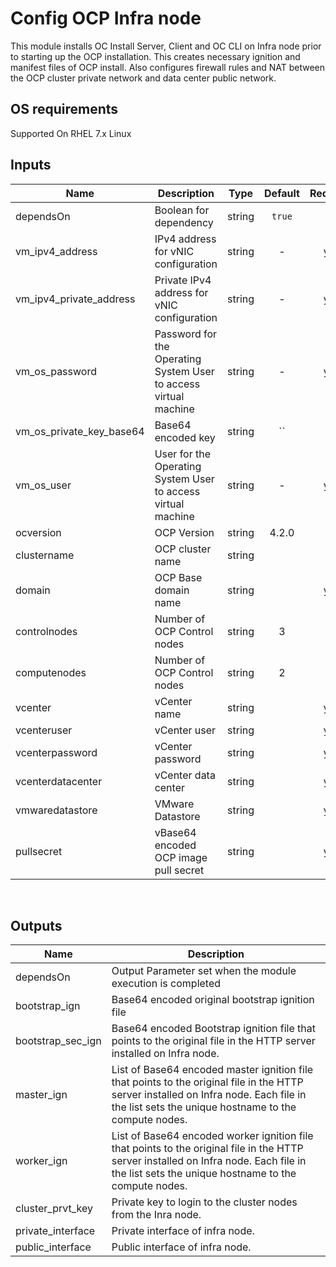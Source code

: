 <!---
Copyright IBM Corp. 2019, 2019
--->

# Config OCP Infra node

This module installs OC Install Server, Client and OC CLI on Infra node prior to starting up the OCP installation.
This creates necessary ignition and manifest files of OCP install. Also configures firewall rules and NAT between the
OCP cluster private network and data center public network. 

## OS requirements

Supported On RHEL 7.x Linux


## Inputs

| Name | Description | Type | Default | Required |
|------|-------------|:----:|:-----:|:-----:|
| dependsOn | Boolean for dependency | string | `true` | no |
| vm_ipv4_address | IPv4 address for vNIC configuration | string | - | yes |
| vm_ipv4_private_address | Private IPv4 address for vNIC configuration | string | - | yes | 
| vm_os_password | Password for the Operating System User to access virtual machine | string | - | yes |
| vm_os_private_key_base64 | Base64 encoded key | string | `` | no |
| vm_os_user | User for the Operating System User to access virtual machine | string | - | yes |
| ocversion | OCP Version | string | 4.2.0 | no |
| clustername | OCP cluster name | string | | no |
| domain | OCP Base domain name | string |  | yes |
| controlnodes | Number of OCP Control nodes | string | 3 | no |
| computenodes | Number of OCP Control nodes | string | 2 | no |
| vcenter | vCenter name | string |  | yes|
| vcenteruser | vCenter user | string |  | yes|
| vcenterpassword | vCenter password | string |  | yes |
| vcenterdatacenter | vCenter data center| string |  | yes |
| vmwaredatastore | VMware Datastore | string |  | yes |
| pullsecret | vBase64 encoded OCP image pull secret | string |  | yes |

<br />


## Outputs

| Name | Description |
|------|-------------|
| dependsOn | Output Parameter set when the module execution is completed |
| bootstrap_ign | Base64 encoded original bootstrap ignition file |
| bootstrap_sec_ign | Base64 encoded Bootstrap ignition file that points to the original file in the HTTP server installed on Infra node. |
| master_ign | List of Base64 encoded master ignition file that points to the original file in the HTTP server installed on Infra node. Each file in the list sets the unique hostname to the compute nodes. |
| worker_ign | List of Base64 encoded worker ignition file that points to the original file in the HTTP server installed on Infra node. Each file in the list sets the unique hostname to the compute nodes. |
| cluster_prvt_key | Private key to login to the cluster nodes from the Inra node. |
| private_interface | Private interface of infra node. |
| public_interface | Public interface of infra node. |
